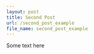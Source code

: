 ```yaml
---
layout: post
title: Second Post
url: /second_post_example
file_name: second_post_example
---
```


Some text here
